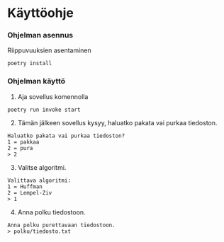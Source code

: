 # Käyttöohje

### Ohjelman asennus

Riippuvuuksien asentaminen
```
poetry install
```

### Ohjelman käyttö

1. Aja sovellus komennolla
```
poetry run invoke start
```

2. Tämän jälkeen sovellus kysyy, haluatko pakata vai purkaa tiedoston.
```
Haluatko pakata vai purkaa tiedoston?
1 = pakkaa
2 = pura
> 2
```

3. Valitse algoritmi.
```
Valittava algoritmi:
1 = Huffman
2 = Lempel-Ziv
> 1
```

4. Anna polku tiedostoon.
```
Anna polku purettavaan tiedostoon.
> polku/tiedosto.txt
```
